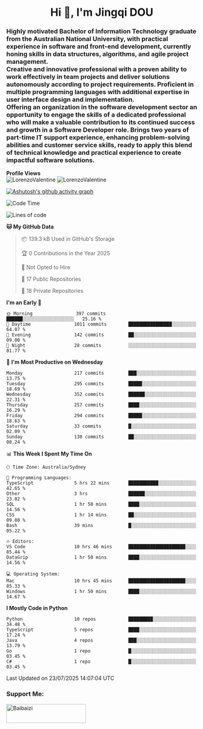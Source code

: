 <h1 align="center">Hi 👋, I'm Jingqi DOU</h1>
<h3 align="left">
Highly motivated Bachelor of Information Technology graduate from the Australian National University, with practical experience in software and front-end development, currently honing skills in data structures, algorithms, and agile project management. <br>
Creative and innovative professional with a proven ability to work effectively in team projects and deliver solutions autonomously according to project requirements. Proficient in multiple programming languages with additional expertise in user interface design and implementation. <br>
Offering an organization in the software development sector an opportunity to engage the skills of a dedicated professional who will make a valuable contribution to its continued success and growth in a Software Developer role. Brings two years of part-time IT support experience, enhancing problem-solving abilities and customer service skills, ready to apply this blend of technical knowledge and practical experience to create impactful software solutions. 
</h3>

**Profile Views**<br>
<img src="https://count.getloli.com/@LorenzoValentine?name=LorenzoValentine&theme=asoul&padding=7&offset=0&align=center&scale=2&pixelated=1&darkmode=auto&prefix=020315" alt="LorenzoValentine" theme="rule34" />
<img src="https://count.getloli.com/@LorenzoValentine?name=LorenzoValentine&theme=food&padding=7&offset=0&align=center&scale=2&pixelated=1&darkmode=auto&prefix=020315" alt="LorenzoValentine" theme="rule34" />

[![Ashutosh's github activity graph](https://github-readme-activity-graph.vercel.app/graph?username=LorenzoValentine&theme=dracula)](https://github.com/ashutosh00710/github-readme-activity-graph)

<!--START_SECTION:waka-->
![Code Time](http://img.shields.io/badge/Code%20Time-2%2C134%20hrs%206%20mins-blue)

![Lines of code](https://img.shields.io/badge/From%20Hello%20World%20I%27ve%20Written-321.9%20thousand%20lines%20of%20code-blue)

**🐱 My GitHub Data** 

> 📦 139.3 kB Used in GitHub's Storage 
 > 
> 🏆 0 Contributions in the Year 2025
 > 
> 🚫 Not Opted to Hire
 > 
> 📜 17 Public Repositories 
 > 
> 🔑 18 Private Repositories 
 > 
**I'm an Early 🐤** 

```text
🌞 Morning                397 commits         ██████░░░░░░░░░░░░░░░░░░░   25.16 % 
🌆 Daytime                1011 commits        ████████████████░░░░░░░░░   64.07 % 
🌃 Evening                142 commits         ██░░░░░░░░░░░░░░░░░░░░░░░   09.00 % 
🌙 Night                  28 commits          ░░░░░░░░░░░░░░░░░░░░░░░░░   01.77 % 
```
📅 **I'm Most Productive on Wednesday** 

```text
Monday                   217 commits         ███░░░░░░░░░░░░░░░░░░░░░░   13.75 % 
Tuesday                  295 commits         █████░░░░░░░░░░░░░░░░░░░░   18.69 % 
Wednesday                352 commits         ██████░░░░░░░░░░░░░░░░░░░   22.31 % 
Thursday                 257 commits         ████░░░░░░░░░░░░░░░░░░░░░   16.29 % 
Friday                   294 commits         █████░░░░░░░░░░░░░░░░░░░░   18.63 % 
Saturday                 33 commits          █░░░░░░░░░░░░░░░░░░░░░░░░   02.09 % 
Sunday                   130 commits         ██░░░░░░░░░░░░░░░░░░░░░░░   08.24 % 
```


📊 **This Week I Spent My Time On** 

```text
🕑︎ Time Zone: Australia/Sydney

💬 Programming Languages: 
TypeScript               5 hrs 22 mins       ███████████░░░░░░░░░░░░░░   42.65 % 
Other                    3 hrs               ██████░░░░░░░░░░░░░░░░░░░   23.82 % 
SQL                      1 hr 50 mins        ████░░░░░░░░░░░░░░░░░░░░░   14.56 % 
CSS                      1 hr 14 mins        ██░░░░░░░░░░░░░░░░░░░░░░░   09.80 % 
Bash                     39 mins             █░░░░░░░░░░░░░░░░░░░░░░░░   05.22 % 

🔥 Editors: 
VS Code                  10 hrs 46 mins      █████████████████████░░░░   85.44 % 
DataGrip                 1 hr 50 mins        ████░░░░░░░░░░░░░░░░░░░░░   14.56 % 

💻 Operating System: 
Mac                      10 hrs 45 mins      █████████████████████░░░░   85.33 % 
Windows                  1 hr 50 mins        ████░░░░░░░░░░░░░░░░░░░░░   14.67 % 
```

**I Mostly Code in Python** 

```text
Python                   10 repos            █████████░░░░░░░░░░░░░░░░   34.48 % 
TypeScript               5 repos             ████░░░░░░░░░░░░░░░░░░░░░   17.24 % 
Java                     4 repos             ███░░░░░░░░░░░░░░░░░░░░░░   13.79 % 
Go                       1 repo              █░░░░░░░░░░░░░░░░░░░░░░░░   03.45 % 
C#                       1 repo              █░░░░░░░░░░░░░░░░░░░░░░░░   03.45 % 
```




 Last Updated on 23/07/2025 14:07:04 UTC
<!--END_SECTION:waka-->

<!-- [![willianrod's wakatime stats](https://github-readme-stats.vercel.app/api/wakatime?username=lorenzoval2050)](https://github.com/anuraghazra/github-readme-stats) -->


<h3 align="left">Support Me:</h3>
<p><a href="https://www.buymeacoffee.com/Baibaizi"> <img align="left" src="https://cdn.buymeacoffee.com/buttons/v2/default-yellow.png" height="50" width="210" alt="Baibaizi" /></a></p><br><br>
